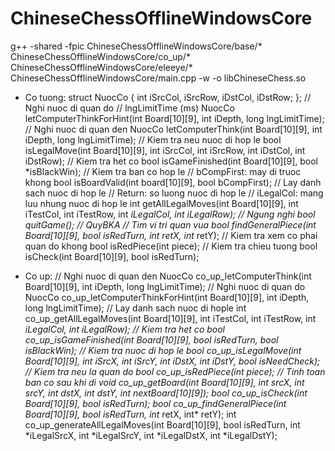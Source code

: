 # ChineseChessOfflineWindowsCore

g++ -shared -fpic ChineseChessOfflineWindowsCore/base/* ChineseChessOfflineWindowsCore/co_up/* ChineseChessOfflineWindowsCore/eleeye/* ChineseChessOfflineWindowsCore/main.cpp -w -o libChineseChess.so

- Co tuong:
  struct NuocCo
	{
		int iSrcCol, iSrcRow, iDstCol, iDstRow;
	};
  // Nghi nuoc di quan do
  // lngLimitTime (ms)
	NuocCo letComputerThinkForHint(int Board[10][9], int iDepth, long lngLimitTime);
  // Nghi nuoc di quan den
	NuocCo letComputerThink(int Board[10][9], int iDepth, long lngLimitTime);
  // Kiem tra neu nuoc di hop le
	bool isLegalMove(int Board[10][9], int iSrcCol, int iSrcRow, int iDstCol, int iDstRow);
  // Kiem tra het co
	bool isGameFinished(int Board[10][9], bool *isBlackWin);
  // Kiem tra ban co hop le
  // bCompFirst: may di truoc khong
	bool isBoardValid(int board[10][9], bool bCompFirst);
  // Lay danh sach nuoc di hop le
  // Return: so luong nuoc di hop le
  // iLegalCol: mang luu nhung nuoc di hop le
	int getAllLegalMoves(int Board[10][9], int iTestCol, int iTestRow, int *iLegalCol, int *iLegalRow);
  // Ngung nghi
	bool quitGame();
	// QuyBKA
  // Tim vi tri quan vua
	bool findGeneralPiece(int Board[10][9], bool isRedTurn, int* retX, int* retY);
  // Kiem tra xem co phai quan do khong
	bool isRedPiece(int piece);
  // Kiem tra chieu tuong
	bool isCheck(int Board[10][9], bool isRedTurn);
  
  
- Co up:
  // Nghi nuoc di quan den
  NuocCo co_up_letComputerThink(int Board[10][9], int iDepth, long lngLimitTime);
  // Nghi nuoc di quan do
	NuocCo co_up_letComputerThinkForHint(int Board[10][9], int iDepth, long lngLimitTime);
  // Lay danh sach nuoc di hople
	int co_up_getAllLegalMoves(int Board[10][9], int iTestCol, int iTestRow,	int *iLegalCol, int *iLegalRow);
  // Kiem tra het co
	bool co_up_isGameFinished(int Board[10][9], bool isRedTurn, bool* isBlackWin);
  // Kiem tra nuoc di hop le
	bool co_up_isLegalMove(int Board[10][9], int iSrcX, int iSrcY, int iDstX, int iDstY, bool isNeedCheck);
  // Kiem tra neu la quan do
	bool co_up_isRedPiece(int piece);
  // Tinh toan ban co sau khi di
	void co_up_getBoard(int Board[10][9], int srcX, int srcY, int dstX, int dstY, int nextBoard[10][9]);
	bool co_up_isCheck(int Board[10][9], bool isRedTurn);
	bool co_up_findGeneralPiece(int Board[10][9], bool isRedTurn, int* retX, int* retY);
	int co_up_generateAllLegalMoves(int Board[10][9], bool isRedTurn, int *iLegalSrcX, int *iLegalSrcY, int *iLegalDstX, int *iLegalDstY);
